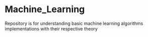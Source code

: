 # Machine_Learning
Repository is for understanding basic machine learning algorithms implementations with their respective theory

